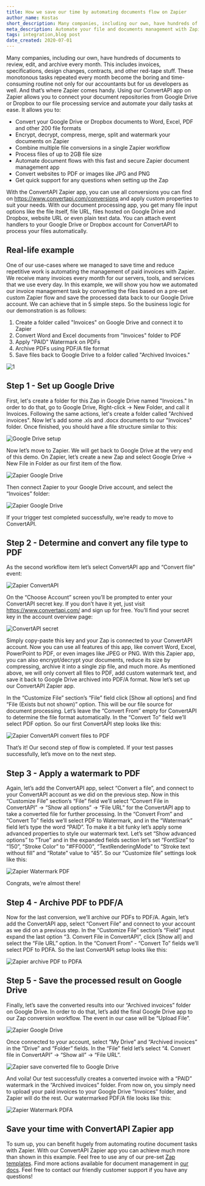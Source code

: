 ```yaml
---
title: How we save our time by automating documents flow on Zapier
author_name: Kostas
short_description: Many companies, including our own, have hundreds of documents to review, edit, and archive every month. Our ConvertAPI app on Zapier allows you to connect your document repositories from Google Drive or Dropbox to our file processing service and automate your daily tasks at ease. See it in action with our real-life example. 
meta_description: Automate your file and documents management with Zapier ConvertAPI app. Convert, merge, split, watermark, encrypt your documents on Google Drive or Dropbox.
tags: integration,blog post
date_created: 2020-07-01
---
```

<!--tags: blog post,new,feature,bug,improvements,api,integration-->

Many companies, including our own, have hundreds of documents to review, edit, and archive every month. This includes invoices, specifications, design changes, contracts, and other red-tape stuff. These monotonous tasks repeated every month become the boring and time-consuming routine not only for our accountants but for us developers as well. And that’s where Zapier comes handy.
Using our ConvertAPI app on Zapier allows you to connect your document repositories from Google Drive or Dropbox to our file processing service and automate your daily tasks at ease. It allows you to:

- Convert your Google Drive or Dropbox documents to Word, Excel, PDF and other 200 file formats
- Encrypt, decrypt, compress, merge, split and watermark your documents on Zapier
- Combine multiple file conversions in a single Zapier workflow
- Process files of up to 2GB file size
- Automate document flows with this fast and secure Zapier document management app
- Convert websites to PDF or images like JPG and PNG
- Get quick support for any questions when setting up the Zap

With the ConvertAPI Zapier app, you can use all conversions you can find on https://www.convertapi.com/conversions and apply custom properties to suit your needs. With our document processing app, you get many file input options like the file itself, file URL, files hosted on Google Drive and Dropbox, website URL or even plain text data. You can attach event handlers to your Google Drive or Dropbox account for ConvertAPI to process your files automatically.

## Real-life example

One of our use-cases where we managed to save time and reduce repetitive work is automating the management of paid invoices with Zapier. We receive many invoices every month for our servers, tools, and services that we use every day. In this example, we will show you how we automated our invoice management task by converting the files based on a pre-set custom Zapier flow and save the processed data back to our Google Drive account. We can achieve that in 5 simple steps. So the business logic for our demonstration is as follows:

1. Create a folder called "Invoices" on Google Drive and connect it to Zapier
2. Convert Word and Excel documents from "Invoices" folder to PDF
3. Apply "PAID" Watermark on PDFs
4. Archive PDFs using PDF/A file format
5. Save files back to Google Drive to a folder called "Archived Invoices."

![1](https://user-images.githubusercontent.com/62603039/87674797-2b553580-c77f-11ea-8126-e5aecf291871.png)

## Step 1 - Set up Google Drive

First, let's create a folder for this Zap in Google Drive named "Invoices." In order to do that, go to Google Drive, Right-click -> New Folder, and call it Invoices. Following the same actions, let's create a folder called "Archived invoices". Now let's add some .xls and .docx documents to our "Invoices" folder. Once finished, you should have a file structure similar to this:

![Google Drive setup](https://user-images.githubusercontent.com/62603039/86243781-a0394480-bbaf-11ea-99a5-d5a35b00f054.PNG)

Now let’s move to Zapier. We will get back to Google Drive at the very end of this demo. On Zapier, let’s create a new Zap and select Google Drive -> New File in Folder as our first item of the flow.

![Zapier Google Drive](https://user-images.githubusercontent.com/62603039/86257519-54dc6180-bbc2-11ea-80bd-35771c97f8e0.PNG)

Then connect Zapier to your Google Drive account, and select the “Invoices” folder:

![Zapier Google Drive](https://user-images.githubusercontent.com/62603039/86257520-5574f800-bbc2-11ea-863d-b512533205df.PNG)

If your trigger test completed successfully, we’re ready to move to ConvertAPI.

## Step 2 - Determine and convert any file type to PDF

As the second workflow item let’s select ConvertAPI app and “Convert file” event:

![Zapier ConvertAPI](https://user-images.githubusercontent.com/62603039/86257521-560d8e80-bbc2-11ea-9a03-61b95653e699.PNG)

On the “Choose Account” screen you’ll be prompted to enter your ConvertAPI secret key. If you don’t have it yet, just visit https://www.convertapi.com/ and sign up for free. You’ll find your secret key in the account overview page:

![ConvertAPI secret](https://user-images.githubusercontent.com/62603039/86244199-4422f000-bbb0-11ea-92bb-f30df0dff834.png)

Simply copy-paste this key and your Zap is connected to your ConvertAPI account. Now you can use all features of this app, like convert Word, Excel, PowerPoint to PDF, or even images like JPEG or PNG. With this Zapier app, you can also encrypt/decrypt your documents, reduce its size by compressing, archive it into a single zip file, and much more. As mentioned above, we will only convert all files to PDF, add custom watermark text, and save it back to Google Drive archived into PDF/A format. Now let’s set up our ConvertAPI Zapier app.

In the “Customize File” section’s “File” field click [Show all options] and find “File (Exists but not shown)” option. This will be our file source for document processing. Let’s leave the “Convert From” empty for ConvertAPI to determine the file format automatically. In the “Convert To” field we’ll select PDF option. So our first ConvertAPI step looks like this:

![Zapier ConvertAPI convert files to PDF](https://user-images.githubusercontent.com/62603039/86257522-560d8e80-bbc2-11ea-937d-9702513d26a2.PNG)

That’s it! Our second step of flow is completed. If your test passes successfully, let’s move on to the next step. 

## Step 3 - Apply a watermark to PDF

Again, let’s add the ConvertAPI app, select “Convert a file”, and connect to your ConvertAPI account as we did on the previous step. Now in this “Customize File” section’s “File” field we’ll select “Convert File in ConvertAPI” -> “Show all options” -> “File URL” for the ConvertAPI app to take a converted file for further processing. In the “Convert From” and “Convert To” fields we’ll select PDF to Watermark, and in the “Watermark” field let’s type the word “PAID”. To make it a bit funky let’s apply some advanced properties to style our watermark text. Let’s set “Show advanced options” to “True” and in the expanded fields section let’s set “FontSize” to “150”, “Stroke Color” to "#FF0000", “TextRenderingMode” to “Stroke text without fill” and “Rotate” value to “45”. So our “Customize file” settings look like this:

![Zapier Watermark PDF](https://user-images.githubusercontent.com/62603039/86257523-56a62500-bbc2-11ea-905b-f973d07d0f43.PNG)

Congrats, we’re almost there! 

## Step 4 - Archive PDF to PDF/A

Now for the last conversion, we’ll archive our PDFs to PDF/A. Again, let’s add the ConvertAPI app, select “Convert File” and connect to your account as we did on a previous step. In the “Customize File” section’s “Field” input expand the last option “3. Convert File in ConvertAPI”, click [Show all] and select the “File URL” option. In the “Convert From” - “Convert To” fields we’ll select PDF to PDFA. So the last ConvertAPI setup looks like this:

![Zapier archive PDF to PDFA](https://user-images.githubusercontent.com/62603039/86243798-a29b9e80-bbaf-11ea-9a7c-02cfbeebb334.PNG)

## Step 5 - Save the processed result on Google Drive

Finally, let’s save the converted results into our “Archived invoices” folder on Google Drive. In order to do that, let’s add the final Google Drive app to our Zap conversion workflow. The event in our case will be “Upload File”.

![Zapier Google Drive](https://user-images.githubusercontent.com/62603039/86257526-573ebb80-bbc2-11ea-8864-37440da5e2e1.PNG)

Once connected to your account, select “My Drive” and “Archived invoices” in the “Drive” and “Folder” fields. In the “File” field let’s select “4. Convert file in ConvertAPI” -> “Show all” -> “File URL”.

![Zapier save converted file to Google Drive](https://user-images.githubusercontent.com/62603039/86245171-c3fd8a00-bbb1-11ea-96dc-6b6c3896e981.png)

And voila! Our test successfully creates a converted invoice with a “PAID” watermark in the “Archived invoices” folder. From now on, you simply need to upload your paid invoices to your Google Drive “Invoices” folder, and Zapier will do the rest. Our watermarked PDF/A file looks like this:

![Zapier Watermark PDFA](https://user-images.githubusercontent.com/62603039/86257530-573ebb80-bbc2-11ea-9f12-960482edd846.PNG)

## Save your time with ConvertAPI Zapier app

To sum up, you can benefit hugely from automating routine document tasks with Zapier. With our ConvertAPI Zapier app you can achieve much more than shown in this example. Feel free to use any of our pre-set [Zap templates](https://zapier.com/apps/convertapi/integrations#zap-template-list). Find more actions available for document management in [our docs](https://www.convertapi.com/doc/supported-formats). Feel free to contact our friendly customer support if you have any questions!